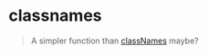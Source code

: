 # classnames

> A simpler function than [classNames](https://www.npmjs.com/package/classnames) maybe?
